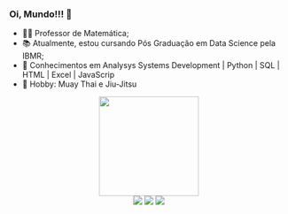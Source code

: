 ### Oi, Mundo!!! 👋

<!--
**gustavomuzzi/gustavomuzzi** is a ✨ _special_ ✨ repository because its `README.md` (this file) appears on your GitHub profile.
-->

- 👨‍🏫 Professor de Matemática;
- 📚 Atualmente, estou cursando Pós Graduação em Data Science pela IBMR;
- 🧰 Conhecimentos em Analysys Systems Development | Python | SQL | HTML | Excel | JavaScrip 
- 🥋 Hobby: Muay Thai e Jiu-Jitsu

<div align="center">
  
  <a href="https://github.com/gustavomuzzi">
  <img height="180em" src="https://github-readme-stats.vercel.app/api?username=gustavomuzzi&show_icons=true&theme=cobalt2&include_all_commits=true&count_private=true"/>

</div>


<div align="center">
  <a href="https://instagram.com/profstavomuzzi" target="_blank"><img src="https://img.shields.io/badge/-Instagram-%23E4405F?style=for-the-badge&logo=instagram&logoColor=white" target="_blank"></a>
  <a href = "mailto:prof.gustavomuzzi@gmail.com"><img src="https://img.shields.io/badge/-Gmail-%23333?style=for-the-badge&logo=gmail&logoColor=white" target="_blank"></a>
  <a href="https://www.linkedin.com/in/gustavomuzzi" target="_blank"><img src="https://img.shields.io/badge/-LinkedIn-%230077B5?style=for-the-badge&logo=linkedin&logoColor=white" target="_blank"></a> 
  
</div>
